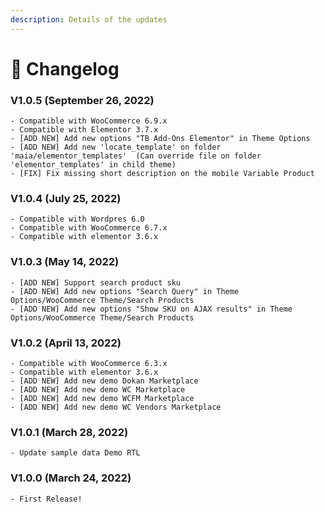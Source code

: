 ```yaml
---
description: Details of the updates
---
```


# 📝 Changelog

### **V1.0.5 (**September 26**, 2022)**

```
- Compatible with WooCommerce 6.9.x
- Compatible with Elementor 3.7.x
- [ADD NEW] Add new options "TB Add-Ons Elementor" in Theme Options
- [ADD NEW] Add new 'locate_template' on folder 'maia/elementor_templates'  (Can override file on folder 'elementor_templates' in child theme)
- [FIX] Fix missing short description on the mobile Variable Product
```

### **V1.0.4 (**July 25**, 2022)**

```
- Compatible with Wordpres 6.0
- Compatible with WooCommerce 6.7.x
- Compatible with elementor 3.6.x
```

### **V1.0.3 (**May 14**, 2022)**

```
- [ADD NEW] Support search product sku
- [ADD NEW] Add new options "Search Query" in Theme Options/WooCommerce Theme/Search Products
- [ADD NEW] Add new options "Show SKU on AJAX results" in Theme Options/WooCommerce Theme/Search Products
```

### **V1.0.2 (**April 13**, 2022)**

```
- Compatible with WooCommerce 6.3.x
- Compatible with elementor 3.6.x
- [ADD NEW] Add new demo Dokan Marketplace
- [ADD NEW] Add new demo WC Marketplace
- [ADD NEW] Add new demo WCFM Marketplace
- [ADD NEW] Add new demo WC Vendors Marketplace
```

### **V1.0.1 (March 28, 2022)**

```
- Update sample data Demo RTL
```

### **V1.0.0 (March 24, 2022)**

```
- First Release!
```
